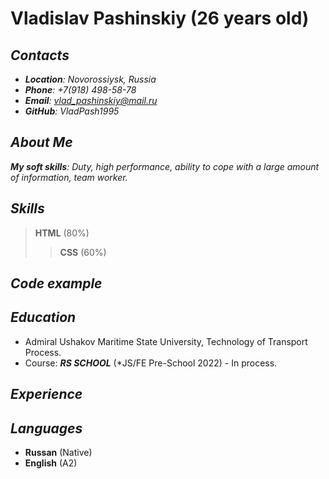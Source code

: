 # Vladislav Pashinskiy (26 years old)
## *Contacts*
* ***Location**: Novorossiysk, Russia*
* ***Phone**: +7(918) 498-58-78*
* ***Email**: vlad_pashinskiy@mail.ru* 
* ***GitHub**: VladPash1995*
## *About Me*
***My soft skills**: Duty, high performance, ability to cope with a large amount of information, team worker.*

## *Skills*
> **HTML** (80%)
>> **CSS** (60%)


## *Code example*
## *Education*
* Admiral Ushakov Maritime State University, Technology of Transport Process.
* Course: ***RS SCHOOL*** (*JS/FE  Pre-School 2022) - In process.
## *Experience*
## *Languages*
* **Russan** (Native)
* **English** (A2)
